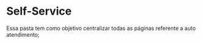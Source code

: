 # Self-Service

Essa pasta tem como objetivo centralizar todas as páginas referente a auto atendimento;
